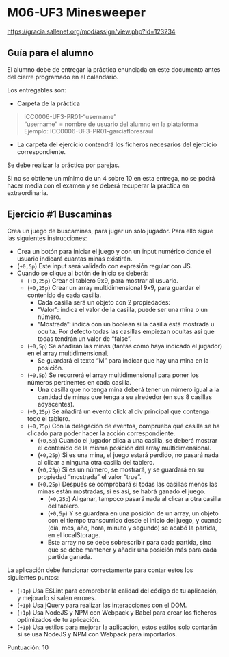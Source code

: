 # M06-UF3 Minesweeper
https://gracia.sallenet.org/mod/assign/view.php?id=123234

## Guía para el alumno
El alumno debe de entregar la práctica enunciada en este documento antes del cierre programado en el calendario.

Los entregables son: 

-	Carpeta de la práctica
 > ICC0006-UF3-PR01-“username”<br>
 > “username” = nombre de usuario del alumno en la plataforma<br>
 > Ejemplo: ICC0006-UF3-PR01-garciafloresraul

-	La carpeta del ejercicio contendrá los ficheros necesarios del ejercicio correspondiente.

Se debe realizar la práctica por parejas.

Si no se obtiene un mínimo de un 4 sobre 10 en esta entrega, no se podrá hacer media con el examen y se deberá recuperar la práctica en extraordinaria.
 
## Ejercicio #1 Buscaminas
Crea un juego de buscaminas, para jugar un solo jugador. Para ello sigue las siguientes instrucciones:

-	Crea un botón para iniciar el juego y con un input numérico donde el usuario indicará cuantas minas existirán.
  - (`+0,5p`) Este input será validado con expresión regular con JS.  
- Cuando se clique al botón de inicio se deberá:
  - (`+0,25p`) Crear el tablero 9x9, para mostrar al usuario.
  - (`+0,25p`) Crear un array multidimensional 9x9, para guardar el contenido de cada casilla.
    -	Cada casilla será un objeto con 2 propiedades:
      -	“Valor”: indica el valor de la casilla, puede ser una mina o un número.
      - “Mostrada”: indica con un boolean si la casilla está mostrada u oculta. Por defecto todas las casillas empiezan ocultas así que todas tendrán un valor de “false”.
  -	(`+0,5p`) Se añadirán las minas (tantas como haya indicado el jugador) en el array multidimensional. 
    -	Se guardará el texto “M” para indicar que hay una mina en la posición.
  -	(`+0,5p`) Se recorrerá el array multidimensional para poner los números pertinentes en cada casilla.
    -	Una casilla que no tenga mina deberá tener un número igual a la cantidad de minas que tenga a su alrededor (en sus 8 casillas adyacentes).
  -	(`+0,25p`) Se añadirá un evento click al div principal que contenga todo el tablero.
  -	(`+0,75p`) Con la delegación de eventos, comprueba qué casilla se ha clicado para poder hacer la acción correspondiente.
    -	(`+0,5p`) Cuando el jugador clica a una casilla, se deberá mostrar el contenido de la misma posición del array multidimensional.
    -	(`+0,25p`) Si es una mina, el juego estará perdido, no pasará nada al clicar a ninguna otra casilla del tablero.
    -	(`+0,25p`) Si es un número, se mostrará, y se guardará en su propiedad “mostrada” el valor “true”.
      -	(`+0,25p`) Después se comprobará si todas las casillas menos las minas están mostradas, si es así, se habrá ganado el juego. 
        -	(`+0,25p`) Al ganar, tampoco pasará nada al clicar a otra casilla del tablero.
        -	(`+0,5p`) Y se guardará en una posición de un array, un objeto con el tiempo transcurrido desde el inicio del juego, y cuando (día, mes, año, hora, minuto y segundo) se acabó la partida, en el localStorage.
          -	Este array no se debe sobrescribir para cada partida, sino que se debe mantener y añadir una posición más para cada partida ganada.

La aplicación debe funcionar correctamente para contar estos los siguientes puntos:

-	(`+1p`) Usa ESLint para comprobar la calidad del código de tu aplicación, y mejorarlo si salen errores.
-	(`+1p`) Usa jQuery para realizar las interacciones con el DOM.
-	(`+1p`) Usa NodeJS y NPM con Webpack y Babel para crear los ficheros optimizados de tu aplicación.
-	(`+1p`) Usa estilos para mejorar la aplicación, estos estilos solo contarán si se usa NodeJS y NPM con Webpack para importarlos.

Puntuación: 10
